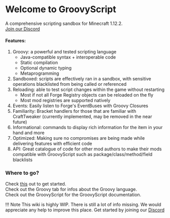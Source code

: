# Welcome to GroovyScript

A comprehensive scripting sandbox for Minecraft 1.12.2. <br>
[Join our Discord](https://discord.com/invite/m53yxTjjKM)

#### Features:

1. Groovy: a powerful and tested scripting language
    - Java-compatible syntax + interoperable code
    - Static compilation
    - Optional dynamic typing
    - Metaprogramming
2. Sandboxed: scripts are effectively ran in a sandbox, with sensitive operations blacklisted from being called or referenced
3. Reloading: able to test script changes within the game without restarting
    - Most if not all Forge Registry objects can be reloaded on the fly
    - Most mod registries are supported natively
4. Events: Easily listen to Forge's EventBuses with Groovy Closures
5. Familiarity: Bracket handlers for those that are familiar with CraftTweaker (currently implemented, may be removed in the near future)
6. Informational: commands to display rich information for the item in your hand and more
7. Optimized: Making sure no compromises are being made while delivering features with efficient code
8. API: Great catalogue of code for other mod authors to make their mods compatible with GroovyScript such as package/class/method/field blacklists

### Where to go?
Check [this](getting_started.md) out to get started. <br>
Check out the Groovy tab for infos about the Groovy language. <br>
Check out the GroovyScript for the GroovyScript documentation. <br>

!!! Note 
    This wiki is highly WIP. There is still a lot of info missing. We would appreciate any help to improve this place.
    Get started by joining our [Discord](https://discord.com/invite/m53yxTjjKM)